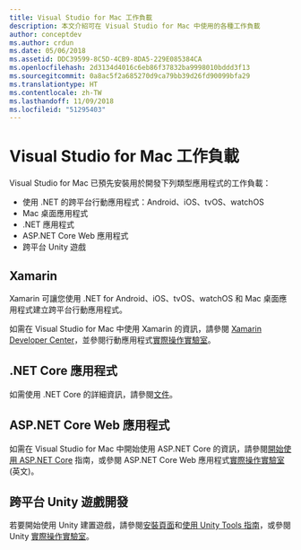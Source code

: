 ```yaml
---
title: Visual Studio for Mac 工作負載
description: 本文介紹可在 Visual Studio for Mac 中使用的各種工作負載
author: conceptdev
ms.author: crdun
ms.date: 05/06/2018
ms.assetid: DDC39599-8C5D-4CB9-8DA5-229E085384CA
ms.openlocfilehash: 2d3134d4016c6eb86f37832ba9998010bddd3f13
ms.sourcegitcommit: 0a8ac5f2a685270d9ca79bb39d26fd90099bfa29
ms.translationtype: HT
ms.contentlocale: zh-TW
ms.lasthandoff: 11/09/2018
ms.locfileid: "51295403"
---
```

# <a name="visual-studio-for-mac-workloads"></a>Visual Studio for Mac 工作負載

Visual Studio for Mac 已預先安裝用於開發下列類型應用程式的工作負載：

* 使用 .NET 的跨平台行動應用程式：Android、iOS、tvOS、watchOS
* Mac 桌面應用程式
* .NET 應用程式
* ASP.NET Core Web 應用程式
* 跨平台 Unity 遊戲

## <a name="xamarin"></a>Xamarin

Xamarin 可讓您使用 .NET for Android、iOS、tvOS、watchOS 和 Mac 桌面應用程式建立跨平台行動應用程式。

如需在 Visual Studio for Mac 中使用 Xamarin 的資訊，請參閱 [Xamarin Developer Center](https://developer.xamarin.com/)，並參閱行動應用程式[實際操作實驗室](https://github.com/Microsoft/vs4mac-labs/tree/master/Mobile/Getting-Started)。

## <a name="net-core-applications"></a>.NET Core 應用程式

如需使用 .NET Core 的詳細資訊，請參閱[文件](/dotnet/core/)。

## <a name="aspnet-core-web-applications"></a>ASP.NET Core Web 應用程式

如需在 Visual Studio for Mac 中開始使用 ASP.NET Core 的資訊，請參閱[開始使用 ASP.NET Core](asp-net-core.md) 指南，或參閱 ASP.NET Core Web 應用程式[實際操作實驗室](https://github.com/Microsoft/vs4mac-labs/tree/master/Web/Getting-Started) \(英文\)。

## <a name="cross-platform-unity-game-development"></a>跨平台 Unity 遊戲開發

若要開始使用 Unity 建置遊戲，請參閱[安裝頁面](setup-vsmac-tools-unity.md)和[使用 Unity Tools 指南](using-vsmac-tools-unity.md)，或參閱 Unity [實際操作實驗室](https://github.com/Microsoft/vs4mac-labs/tree/master/Unity/Getting-Started)。
